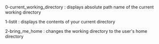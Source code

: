 0-current_working_directory : displays absolute path name of the current working directory

1-listit  : displays the contents of your current directory

2-bring_me_home : changes the working directory to the user's home directory
